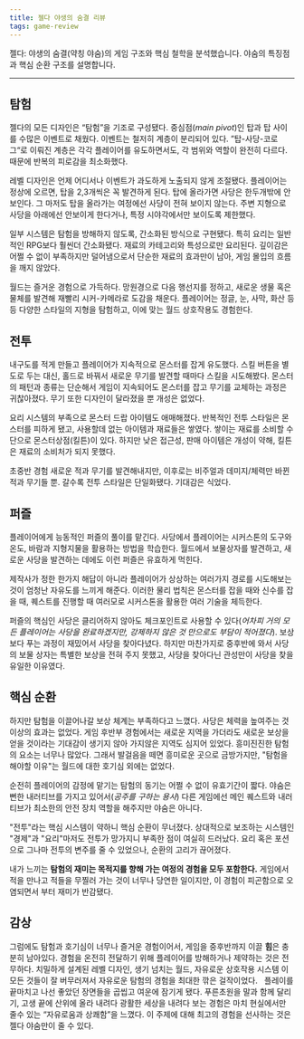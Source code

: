```yaml
---
title: 젤다 야생의 숨결 리뷰
tags: game-review
---
```


젤다: 야생의 숨결(약칭 야숨)의 게임 구조와 핵심 철학을 분석했습니다. 야숨의 특징점과 핵심 순환 구조를 설명합니다.

<!--more-->

--- 

## 탐험
 젤다의 모든 디자인은 “탐험”을 기조로 구성됐다. 중심점(_main pivot_)인 탑과 탑 사이를 수많은 이벤트로 채웠다. 이벤트는 철저히 계층이 분리되어 있다. ”탑-사당-코로그“로 이뤄진 계층은 각각 플레이어를 유도하면서도,  각 범위와 역할이 완전히 다르다. 때문에 반복의 피로감을 최소화했다.

 레벨 디자인은 언제 어디서나 이벤트가 과도하게 노출되지 않게 조절됐다. 플레이어는 정상에 오르면, 탑을 2,3개씩은 꼭 발견하게 된다. 탑에 올라가면 사당은 한두개밖에 안보인다. 그 마저도 탑을 올라가는 여정에선 사당이 전혀 보이지 않는다. 주변 지형으로 사당을 아래에선 안보이게 한다거나, 특정 시야각에서만 보이도록 제한했다.

 일부 시스템은 탐험을 방해하지 않도록, 간소화된 방식으로 구현됐다. 특히 요리는 일반적인 RPG보다 훨씬더 간소화됐다. 재료의 카테고리와 특성으로만 요리된다. 깊이감은 어쩔 수 없이 부족하지만 덜어냄으로서 단순한 재료의 효과만이 남아, 게임 몰입의 흐름을 깨지 않았다. 

 월드는 즐거운 경험으로 가득하다. 망원경으로 다음 행선지를 정하고, 새로운 생물 혹은 물체를 발견해 재빨리 시커-카메라로 도감을 채운다. 플레이어는 정글, 눈, 사막, 화산 등등 다양한 스타일의 지형을 탐험하고, 이에 맞는 월드 상호작용도 경험한다.

## 전투
 내구도를 적게 만들고 플레이어가 지속적으로 몬스터를 잡게 유도했다. 스킬 버튼을 별도로 두는 대신, 홀드로 바꿔서 새로운 무기를 발견할 때마다 스킬을 시도해봤다. 몬스터의 패턴과 종류는 단순해서 게임이 지속되어도 몬스터를 잡고 무기를 교체하는 과정은 귀찮아졌다. 무기 또한 디자인이 달라졌을 뿐 개성은 없었다.

 요리 시스템의 부족으로 몬스터 드랍 아이템도 애매해졌다. 반복적인 전투 스타일은 몬스터를 피하게 됐고, 사용할데 없는 아이템과 재료들은 쌓였다. 쌓이는 재료를 소비할 수단으로 몬스터상점(킬튼)이 있다. 하지만 낮은 접근성, 판매 아이템은 개성이 약해, 킬튼은 재료의 소비처가 되지 못했다.

 초중반 경험 새로운 적과 무기를 발견해내지만, 이후로는 비주얼과 데미지/체력만 바뀐 적과 무기들 뿐. 갈수록 전투 스타일은 단일화됐다. 기대감은 식었다. 

## 퍼즐
 플레이어에게 능동적인 퍼즐의 풀이를 맡긴다. 사당에서 플레이어는 시커스톤의 도구와 온도, 바람과 지형지물을 활용하는 방법을 학습한다. 월드에서 보물상자를 발견하고, 새로운 사당을 발견하는 데에도 이런 퍼즐은 유효하게 먹힌다.

 제작사가 정한 한가지 해답이 아니라 플레이어가 상상하는 여러가지 경로를 시도해보는 것이 엄청난 자유도를 느끼게 해준다. 이러한 물리 법칙은 몬스터를 잡을 때와 신수를 잡을 때, 퀘스트를 진행할 때 여러모로 시커스톤을 활용한 여러 기술을 체득한다. 

 퍼즐의 핵심인 사당은 클리어하지 않아도 체크포인트로 사용할 수 있다(*어차피 거의 모든 플레이어는 사당을 완료하겠지만, 강제하지 않은 것 만으로도 부담이  적어졌다*). 보상보다 푸는 과정이 재밌어서 사당을 찾아다녔다. 하지만 마찬가지로 중후반에 와서 사당의 보물 상자는 특별한 보상을 전혀 주지 못했고, 사당을 찾아다닌 관성만이 사당을 찾을 유일한 이유였다.

## 핵심 순환
 하지만 탐험을 이끌어나갈 보상 체계는 부족하다고 느꼈다. 사당은 체력을 높여주는 것 이상의 효과는 없었다. 게임 후반부 경험에서는 새로운 지역을 가더라도 새로운 보상을 얻을 것이라는 기대감이 생기지 않아 가지않은 지역도 심지어 있었다.  흥미진진한 탐험의 요소는 너무나 많았다. 그래서 발걸음을 떼면 흥미로운 곳으로 금방가지만, "탐험을 해야할 이유"는 월드에 대한 호기심 외에는 없었다. 
 
 순전히 플레이어의 감정에 맡기는 탐험의 동기는 어쩔 수 없이 유효기간이 짧다. 야숨은 뻔한 내러티브를 가지고 있어서(*공주를 구하는 용사*) 다른 게임에선 메인 퀘스트와 내러티브가 최소한의 안전 장치 역할을 해주지만 야숨은 아니다.  
 
 "전투"라는 핵심 시스템이 약하니 핵심 순환이 무너졌다. 상대적으로 보조하는 시스템인 "경제"과 "요리"마저도 전투가 망가지니 부족한 점이 여실히 드러났다. 요리 혹은 포션으로 그나마 전투의 변주를 줄 수 있었으나, 순환의 고리가 끊어졌다.

 내가 느끼는 **탐험의 재미는 목적지를 향해 가는 여정의 경험을 모두 포함한다.** 게임에서 적을 만나고 적들을 무찔러 가는 것이 너무나 당연한 일이지만, 이 경험이 피곤함으로 오염되면서 부터 재미가 반감됐다.

## 감상
 그럼에도 탐험과 호기심이 너무나 즐거운 경험이어서, 게임을 중후반까지 이끌 **힘**은 충분히 남아있다. 경험을 온전히 전달하기 위해 플레이어를 방해하거나 제약하는 것은 전무하다. 치밀하게 설계된 레벨 디자인, 생기 넘치는 월드, 자유로운 상호작용 시스템 이 모든 것들이 잘 버무러져서 자유로운 탐험의 경험을 최대한 깎은 걸작이었다. 
 
 플레이를 끝마치고 나선 좋았던 장면들을 곱씹고 여운에 잠기게 됐다. 푸른초원을 말과 함께 달리기, 고생 끝에 산위에 올라 내려다 광활한 세상을 내려다 보는 경험은 마치 현실에서만 줄수 있는 “자유로움과 상쾌함”을 느꼈다. 이 주제에 대해 최고의 경험을 선사하는 것은 젤다 야숨만이 줄 수 있다.
